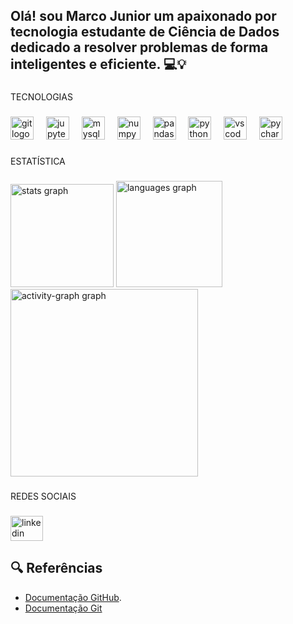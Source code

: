 <h2 align="left">Olá! sou Marco Junior um apaixonado por tecnologia estudante de  Ciência de Dados dedicado a resolver problemas de forma inteligentes e eficiente. 💻💡</h2>

###

<p align="left">TECNOLOGIAS</p>

###

<div align="left">
  <img src="https://cdn.simpleicons.org/git/F05032" height="37" alt="git logo"  />
  <img width="12" />
  <img src="https://cdn.simpleicons.org/jupyter/F37626" height="37" alt="jupyter logo"  />
  <img width="12" />
  <img src="https://cdn.jsdelivr.net/gh/devicons/devicon/icons/mysql/mysql-original.svg" height="37" alt="mysql logo"  />
  <img width="12" />
  <img src="https://cdn.jsdelivr.net/gh/devicons/devicon/icons/numpy/numpy-original.svg" height="37" alt="numpy logo"  />
  <img width="12" />
  <img src="https://cdn.jsdelivr.net/gh/devicons/devicon/icons/pandas/pandas-original.svg" height="37" alt="pandas logo"  />
  <img width="12" />
  <img src="https://cdn.jsdelivr.net/gh/devicons/devicon/icons/python/python-original.svg" height="37" alt="python logo"  />
  <img width="12" />
  <img src="https://cdn.jsdelivr.net/gh/devicons/devicon/icons/vscode/vscode-original.svg" height="37" alt="vscode logo"  />
  <img width="12" />
  <img src="https://cdn.jsdelivr.net/gh/devicons/devicon/icons/pycharm/pycharm-original.svg" height="37" alt="pycharm logo"  />

</div>

###

<p align="left">ESTATÍSTICA</p>

###

<div align="left">
  <img src="https://github-readme-stats.vercel.app/api?username=MarcoJunior80&hide_title=false&hide_rank=false&show_icons=true&include_all_commits=true&count_private=true&disable_animations=false&theme=dark&locale=pt-br&hide_border=false&order=1&custom_title=Estat%C3%ADstica%20do%20GitHub" height="165" alt="stats graph"  />
  <img src="https://github-readme-stats.vercel.app/api/top-langs?username=MarcoJunior80&locale=pt-br&hide_title=false&layout=compact&card_width=320&langs_count=12&theme=dark&hide_border=false&order=2" height="170" alt="languages graph"  />
  <img src="https://github-readme-activity-graph.vercel.app/graph?username=MarcoJunior80&radius=16&theme=nord&area=true&order=5&custom_title=Gr%C3%A1fico%20de%20Contribui%C3%A7%C3%A3o" height="300" alt="activity-graph graph"  />
</div>

###

<p align="left">REDES SOCIAIS</p>

###

<div align="left">
  <a href="https://www.linkedin.com/in/marco-antonio-nunes-abreu-junior-719a55105/" target="_blank">
    <img src="https://raw.githubusercontent.com/maurodesouza/profile-readme-generator/master/src/assets/icons/social/linkedin/default.svg" width="52" height="40" alt="linkedin logo"  />
  </a>
</div>

###
## 🔍 Referências
- [Documentação GitHub](https://docs.github.com/).
- [Documentação Git](https://git-scm.com/doc)
